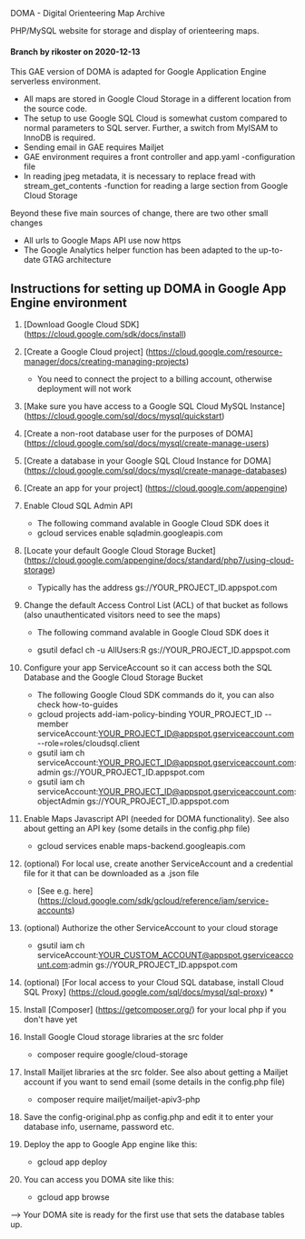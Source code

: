 DOMA - Digital Orienteering Map Archive

PHP/MySQL website for storage and display of orienteering maps.

#### Branch by rikoster on 2020-12-13

This GAE version of DOMA is adapted for Google Application Engine serverless environment. 
 * All maps are stored in Google Cloud Storage in a different location from the source code. 
 * The setup to use Google SQL Cloud is somewhat custom compared to normal parameters to SQL server. Further, a switch from MyISAM to InnoDB is required.
 * Sending email in GAE requires Mailjet
 * GAE environment requires a front controller and app.yaml -configuration file
 * In reading jpeg metadata, it is necessary to replace fread with stream_get_contents -function for reading a large section from Google Cloud Storage

Beyond these five main sources of change, there are two other small changes
 * All urls to Google Maps API use now https
 * The Google Analytics helper function has been adapted to the up-to-date GTAG architecture
 
Instructions for setting up DOMA in Google App Engine environment
-----------------------------------------------------------------

1. [Download Google Cloud SDK] (https://cloud.google.com/sdk/docs/install)

2. [Create a Google Cloud project] (https://cloud.google.com/resource-manager/docs/creating-managing-projects)
   - You need to connect the project to a billing account, otherwise deployment will not work

3. [Make sure you have access to a Google SQL Cloud MySQL Instance] (https://cloud.google.com/sql/docs/mysql/quickstart)

4. [Create a non-root database user for the purposes of DOMA] (https://cloud.google.com/sql/docs/mysql/create-manage-users)

5. [Create a database in your Google SQL Cloud Instance for DOMA] (https://cloud.google.com/sql/docs/mysql/create-manage-databases)

6. [Create an app for your project] (https://cloud.google.com/appengine) 

7. Enable Cloud SQL Admin API
   - The following command avalable in Google Cloud SDK does it

   * gcloud services enable sqladmin.googleapis.com

8. [Locate your default Google Cloud Storage Bucket] (https://cloud.google.com/appengine/docs/standard/php7/using-cloud-storage)
   - Typically has the address gs://YOUR_PROJECT_ID.appspot.com

9. Change the default Access Control List (ACL) of that bucket as follows (also
   unauthenticated visitors need to see the maps)
   - The following command avalable in Google Cloud SDK does it

   - gsutil defacl ch -u AllUsers:R gs://YOUR_PROJECT_ID.appspot.com

10. Configure your app ServiceAccount so it can access both the SQL Database and
    the Google Cloud Storage Bucket
    - The following Google Cloud SDK commands do it, you can also check how-to-guides

    * gcloud projects add-iam-policy-binding YOUR_PROJECT_ID --member serviceAccount:YOUR_PROJECT_ID@appspot.gserviceaccount.com --role=roles/cloudsql.client
    * gsutil iam ch serviceAccount:YOUR_PROJECT_ID@appspot.gserviceaccount.com:admin gs://YOUR_PROJECT_ID.appspot.com
    * gsutil iam ch serviceAccount:YOUR_PROJECT_ID@appspot.gserviceaccount.com:objectAdmin gs://YOUR_PROJECT_ID.appspot.com

11. Enable Maps Javascript API (needed for DOMA functionality). See also about getting an API key (some details in the config.php file)
    - gcloud services enable maps-backend.googleapis.com

12. (optional) For local use, create another ServiceAccount and a credential file for it that can be downloaded as a .json file
    - [See e.g. here] (https://cloud.google.com/sdk/gcloud/reference/iam/service-accounts)

13. (optional) Authorize the other ServiceAccount to your cloud storage
    * gsutil iam ch serviceAccount:YOUR_CUSTOM_ACCOUNT@appspot.gserviceaccount.com:admin gs://YOUR_PROJECT_ID.appspot.com

14. (optional) [For local access to your Cloud SQL database, install Cloud SQL Proxy] (https://cloud.google.com/sql/docs/mysql/sql-proxy)
    * 
15. Install [Composer] (https://getcomposer.org/) for your local php if you don't have yet

16. Install Google Cloud storage libraries at the src folder
    - composer require google/cloud-storage

17. Install Mailjet libraries at the src folder. See also about getting a Mailjet account if you want to send email (some details in the config.php file)
    - composer require mailjet/mailjet-apiv3-php

18. Save the config-original.php as config.php and edit it to enter your database info, username, password etc.

19. Deploy the app to Google App engine like this:
    - gcloud app deploy

20. You can access you DOMA site like this:
    - gcloud app browse

--> Your DOMA site is ready for the first use that sets the database tables up.

